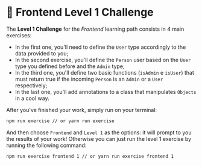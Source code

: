 # 🎨 Frontend Level 1 Challenge

The **Level 1 Challenge** for the _Frontend_ learning path consists in 4 main exercises:

- In the first one, you'll need to define the `User` type accordingly to the data provided to you;
- In the second exercise, you'll define the `Person` user based on the `User` type you defined before and the `Admin` type;
- In the third one, you'll define two basic functions (`isAdmin` e `isUser`) that must return true if the incoming `Person` is an `Admin` or a `User` respectively;
- In the last one, you'll add annotations to a class that manipulates `Objects` in a cool way.

After you've finished your work, simply run on your terminal:

```bash
npm run exercise // or yarn run exercise
```

And then choose `Frontend` and `Level 1` as the options: it will prompt to you the results of your work!
Otherwise you can just run the level 1 exercise by running the following command:

```bash
npm run exercise frontend 1 // or yarn run exercise frontend 1
```
